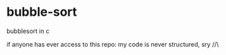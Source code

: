 # bubble-sort
bubblesort in c

if anyone has ever access to this repo: my code is never structured, sry
//\\
